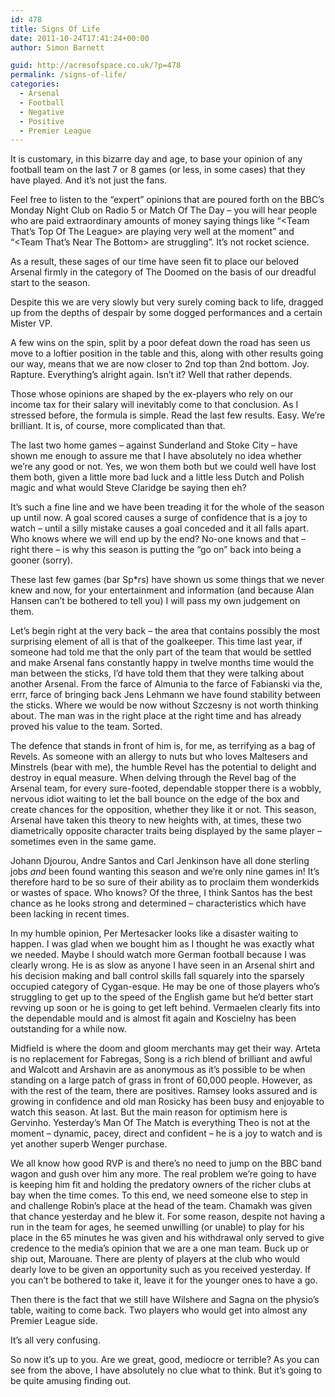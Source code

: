 ```yaml
---
id: 478
title: Signs Of Life
date: 2011-10-24T17:41:24+00:00
author: Simon Barnett

guid: http://acresofspace.co.uk/?p=478
permalink: /signs-of-life/
categories:
  - Arsenal
  - Football
  - Negative
  - Positive
  - Premier League
---
```

It is customary, in this bizarre day and age, to base your opinion of any football team on the last 7 or 8 games (or less, in some cases) that they have played. And it&#8217;s not just the fans.

Feel free to listen to the &#8220;expert&#8221; opinions that are poured forth on the BBC&#8217;s Monday Night Club on Radio 5 or Match Of The Day &#8211; you will hear people who are paid extraordinary amounts of money saying things like &#8220;<Team That&#8217;s Top Of The League> are playing very well at the moment&#8221; and &#8220;<Team That&#8217;s Near The Bottom> are struggling&#8221;. It&#8217;s not rocket science.

As a result, these sages of our time have seen fit to place our beloved Arsenal firmly in the category of The Doomed on the basis of our dreadful start to the season.

Despite this we are very slowly but very surely coming back to life, dragged up from the depths of despair by some dogged performances and a certain Mister VP.

A few wins on the spin, split by a poor defeat down the road has seen us move to a loftier position in the table and this, along with other results going our way, means that we are now closer to 2nd top than 2nd bottom. Joy. Rapture. Everything&#8217;s alright again. Isn&#8217;t it? Well that rather depends.

Those whose opinions are shaped by the ex-players who rely on our income tax for their salary will inevitably come to that conclusion. As I stressed before, the formula is simple. Read the last few results. Easy. We&#8217;re brilliant. It is, of course, more complicated than that.

The last two home games &#8211; against Sunderland and Stoke City &#8211; have shown me enough to assure me that I have absolutely no idea whether we&#8217;re any good or not. Yes, we won them both but we could well have lost them both, given a little more bad luck and a little less Dutch and Polish magic and what would Steve Claridge be saying then eh?

It&#8217;s such a fine line and we have been treading it for the whole of the season up until now. A goal scored causes a surge of confidence that is a joy to watch &#8211; until a silly mistake causes a goal conceded and it all falls apart. Who knows where we will end up by the end? No-one knows and that &#8211; right there &#8211; is why this season is putting the &#8220;go on&#8221; back into being a gooner (sorry).

These last few games (bar Sp*rs) have shown us some things that we never knew and now, for your entertainment and information (and because Alan Hansen can&#8217;t be bothered to tell you) I will pass my own judgement on them.

Let&#8217;s begin right at the very back &#8211; the area that contains possibly the most surprising element of all is that of the goalkeeper. This time last year, if someone had told me that the only part of the team that would be settled and make Arsenal fans constantly happy in twelve months time would the man between the sticks, I&#8217;d have told them that they were talking about another Arsenal. From the farce of Almunia to the farce of Fabianski via the, errr, farce of bringing back Jens Lehmann we have found stability between the sticks. Where we would be now without Szczesny is not worth thinking about. The man was in the right place at the right time and has already proved his value to the team. Sorted.

The defence that stands in front of him is, for me, as terrifying as a bag of Revels. As someone with an allergy to nuts but who loves Maltesers and Minstrels (bear with me), the humble Revel has the potential to delight and destroy in equal measure. When delving through the Revel bag of the Arsenal team, for every sure-footed, dependable stopper there is a wobbly, nervous idiot waiting to let the ball bounce on the edge of the box and create chances for the opposition, whether they like it or not. This season, Arsenal have taken this theory to new heights with, at times, these two diametrically opposite character traits being displayed by the same player &#8211; sometimes even in the same game.

Johann Djourou, Andre Santos and Carl Jenkinson have all done sterling jobs _and_ been found wanting this season and we&#8217;re only nine games in! It&#8217;s therefore hard to be so sure of their ability as to proclaim them wonderkids or wastes of space. Who knows? Of the three, I think Santos has the best chance as he looks strong and determined &#8211; characteristics which have been lacking in recent times.

In my humble opinion, Per Mertesacker looks like a disaster waiting to happen. I was glad when we bought him as I thought he was exactly what we needed. Maybe I should watch more German football because I was clearly wrong. He is as slow as anyone I have seen in an Arsenal shirt and his decision making and ball control skills fall squarely into the sparsely occupied category of Cygan-esque. He may be one of those players who&#8217;s struggling to get up to the speed of the English game but he&#8217;d better start revving up soon or he is going to get left behind. Vermaelen clearly fits into the dependable mould and is almost fit again and Koscielny has been outstanding for a while now.

Midfield is where the doom and gloom merchants may get their way. Arteta is no replacement for Fabregas, Song is a rich blend of brilliant and awful and Walcott and Arshavin are as anonymous as it&#8217;s possible to be when standing on a large patch of grass in front of 60,000 people. However, as with the rest of the team, there are positives. Ramsey looks assured and is growing in confidence and old man Rosicky has been busy and enjoyable to watch this season. At last. But the main reason for optimism here is Gervinho. Yesterday&#8217;s Man Of The Match is everything Theo is not at the moment &#8211; dynamic, pacey, direct and confident &#8211; he is a joy to watch and is yet another superb Wenger purchase.

We all know how good RVP is and there&#8217;s no need to jump on the BBC band wagon and gush over him any more. The real problem we&#8217;re going to have is keeping him fit and holding the predatory owners of the richer clubs at bay when the time comes. To this end, we need someone else to step in and challenge Robin&#8217;s place at the head of the team. Chamakh was given that chance yesterday and he blew it. For some reason, despite not having a run in the team for ages, he seemed unwilling (or unable) to play for his place in the 65 minutes he was given and his withdrawal only served to give credence to the media&#8217;s opinion that we are a one man team. Buck up or ship out, Marouane. There are plenty of players at the club who would dearly love to be given an opportunity such as you received yesterday. If you can&#8217;t be bothered to take it, leave it for the younger ones to have a go.

Then there is the fact that we still have Wilshere and Sagna on the physio&#8217;s table, waiting to come back. Two players who would get into almost any Premier League side.

It&#8217;s all very confusing.

So now it&#8217;s up to you. Are we great, good, mediocre or terrible? As you can see from the above, I have absolutely no clue what to think. But it&#8217;s going to be quite amusing finding out.
